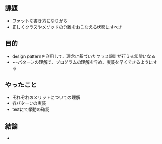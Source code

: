 ## 課題
- ファットな書き方になりがち
- 正しくクラスやメソッドの分離をおこなえる状態にすべき

## 目的
- design patternを利用して、理念に基づいたクラス設計が行える状態になる
- ~~パターンの理解で、プログラムの理解を早め、実装を早くできるようにする

## やったこと
- それぞれのメリットについての理解
- 各パターンの実装
- testにて挙動の確認

## 結論
- 

